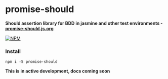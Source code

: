 # promise-should

**Should assertion library for BDD in jasmine and other test environments - [promise-should.js.org](http://promise-should.js.org)**


[![NPM](https://nodei.co/npm/promise-should.png?stars=true&downloads=true)](https://nodei.co/npm/promise-should/)


### Install

`npm i -S promise-should`


**This is in active development, docs coming soon**
